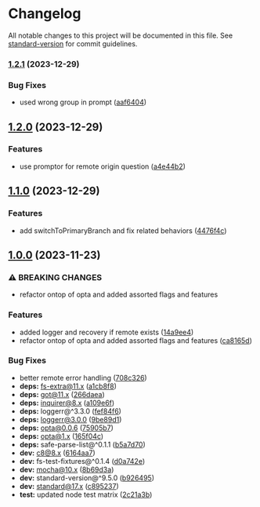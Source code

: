 # Changelog

All notable changes to this project will be documented in this file. See [standard-version](https://github.com/conventional-changelog/standard-version) for commit guidelines.

### [1.2.1](https://github.com/wesleytodd/create-git/compare/v1.2.0...v1.2.1) (2023-12-29)


### Bug Fixes

* used wrong group in prompt ([aaf6404](https://github.com/wesleytodd/create-git/commit/aaf640425aa7ab7e984e29b2b9636f6979fe9ec3))

## [1.2.0](https://github.com/wesleytodd/create-git/compare/v1.1.0...v1.2.0) (2023-12-29)


### Features

* use promptor for remote origin question ([a4e44b2](https://github.com/wesleytodd/create-git/commit/a4e44b2c4480ab21e0dbc77978837dd853010479))

## [1.1.0](https://github.com/wesleytodd/create-git/compare/v1.0.0...v1.1.0) (2023-12-29)


### Features

* add switchToPrimaryBranch and fix related behaviors ([4476f4c](https://github.com/wesleytodd/create-git/commit/4476f4ceac2d4b4498469ba1cabb5b98e7f7dfdb))

## [1.0.0](https://github.com/wesleytodd/create-git/compare/v0.1.0...v1.0.0) (2023-11-23)


### ⚠ BREAKING CHANGES

* refactor ontop of opta and added assorted flags and features

### Features

* added logger and recovery if remote exists ([14a9ee4](https://github.com/wesleytodd/create-git/commit/14a9ee4c9631aeb7774040ec695a36fd54d0406f))
* refactor ontop of opta and added assorted flags and features ([ca8165d](https://github.com/wesleytodd/create-git/commit/ca8165d9a1e9fce420050e670a1b6571774eefcc))


### Bug Fixes

* better remote error handling ([708c326](https://github.com/wesleytodd/create-git/commit/708c326a94f5b2501eebee68c5e138d74d865afe))
* **deps:** fs-extra@11.x ([a1cb8f8](https://github.com/wesleytodd/create-git/commit/a1cb8f8cdcb9fda7fa1b1c12dc5fad2db7e937b0))
* **deps:** got@11.x ([266daea](https://github.com/wesleytodd/create-git/commit/266daeadb0e7e113c40dc44285c07de15cd895f1))
* **deps:** inquirer@8.x ([a109e6f](https://github.com/wesleytodd/create-git/commit/a109e6f710e09447a4af6dfcecbefa9b62e5045c))
* **deps:** loggerr@^3.3.0 ([fef84f6](https://github.com/wesleytodd/create-git/commit/fef84f6c10ce173a0e513dbdfeb2ee7858968f6a))
* **deps:** loggerr@3.0.0 ([9be89d1](https://github.com/wesleytodd/create-git/commit/9be89d1d4d849d66595eb3a21342d6f59ce83683))
* **deps:** opta@0.0.6 ([75905b7](https://github.com/wesleytodd/create-git/commit/75905b7e8685cdd157986449efe6a94b8988c3c5))
* **deps:** opta@1.x ([165f04c](https://github.com/wesleytodd/create-git/commit/165f04c8a79eddc52677f7be46bce623012ced8c))
* **deps:** safe-parse-list@^0.1.1 ([b5a7d70](https://github.com/wesleytodd/create-git/commit/b5a7d70c5017f186d09be04511700a2bf8b1ac44))
* **dev:** c8@8.x ([6164aa7](https://github.com/wesleytodd/create-git/commit/6164aa7ee3ae25a20f44fe01f324f03d59775b80))
* **dev:** fs-test-fixtures@^0.1.4 ([d0a742e](https://github.com/wesleytodd/create-git/commit/d0a742e3aa1024574623b237122fe44152fc96ae))
* **dev:** mocha@10.x ([8b69d3a](https://github.com/wesleytodd/create-git/commit/8b69d3a2651b5abc7d3db1e141781d5f7ee2b707))
* **dev:** standard-version@^9.5.0 ([b926495](https://github.com/wesleytodd/create-git/commit/b926495e2944beb025321abce5726518faeee0cd))
* **dev:** standard@17.x ([c895237](https://github.com/wesleytodd/create-git/commit/c895237ea26d8ce246aec92da35a14d207c21505))
* **test:** updated node test matrix ([2c21a3b](https://github.com/wesleytodd/create-git/commit/2c21a3b6ba68eb3d741e04ca80750f2ea6ef9bf5))
